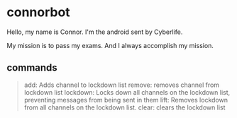 # connorbot

Hello, my name is Connor. I'm the android sent by Cyberlife. 

My mission is to pass my exams. And I always accomplish my mission.


## commands
> add: Adds channel to lockdown list
> remove: removes channel from lockdown list
> lockdown: Locks down all channels on the lockdown list, preventing messages from being sent in them
> lift: Removes lockdown from all channels on the lockdown list.
> clear: clears the lockdown list
